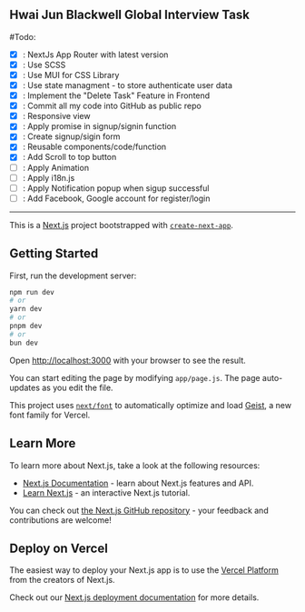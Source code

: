 ## Hwai Jun Blackwell Global Interview Task

#Todo:

- [x] : NextJs App Router with latest version
- [x] : Use SCSS
- [x] : Use MUI for CSS Library
- [x] : Use state managment - to store authenticate user data
- [x] : Implement the "Delete Task" Feature in Frontend
- [x] : Commit all my code into GitHub as public repo
- [x] : Responsive view
- [x] : Apply promise in signup/signin function
- [x] : Create signup/sigin form
- [x] : Reusable components/code/function
- [x] : Add Scroll to top button
- [ ] : Apply Animation
- [ ] : Apply i18n.js
- [ ] : Apply Notification popup when sigup successful
- [ ] : Add Facebook, Google account for register/login

---

This is a [Next.js](https://nextjs.org) project bootstrapped with [`create-next-app`](https://github.com/vercel/next.js/tree/canary/packages/create-next-app).

## Getting Started

First, run the development server:

```bash
npm run dev
# or
yarn dev
# or
pnpm dev
# or
bun dev
```

Open [http://localhost:3000](http://localhost:3000) with your browser to see the result.

You can start editing the page by modifying `app/page.js`. The page auto-updates as you edit the file.

This project uses [`next/font`](https://nextjs.org/docs/app/building-your-application/optimizing/fonts) to automatically optimize and load [Geist](https://vercel.com/font), a new font family for Vercel.

## Learn More

To learn more about Next.js, take a look at the following resources:

- [Next.js Documentation](https://nextjs.org/docs) - learn about Next.js features and API.
- [Learn Next.js](https://nextjs.org/learn) - an interactive Next.js tutorial.

You can check out [the Next.js GitHub repository](https://github.com/vercel/next.js) - your feedback and contributions are welcome!

## Deploy on Vercel

The easiest way to deploy your Next.js app is to use the [Vercel Platform](https://vercel.com/new?utm_medium=default-template&filter=next.js&utm_source=create-next-app&utm_campaign=create-next-app-readme) from the creators of Next.js.

Check out our [Next.js deployment documentation](https://nextjs.org/docs/app/building-your-application/deploying) for more details.
